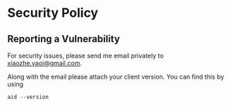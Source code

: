 # Security Policy

## Reporting a Vulnerability

For security issues, please send me email privately to xiaozhe.yaoi@gmail.com. 

Along with the email please attach your client version. You can find this by using

```
aid --version
```
